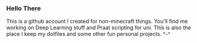 ### Hello There

This is a github account I created for non-minecraft things. You'll find me working on Deep Learning stuff and Praat scripting for uni. This is also the place I keep my dotfiles and some other fun personal projects. ^-^ 
